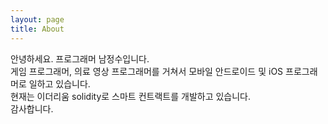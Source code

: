 ```yaml
---
layout: page
title: About
---
```

안녕하세요. 프로그래머 남정수입니다.  
게임 프로그래머, 의료 영상 프로그래머를 거쳐서 모바일 안드로이드 및 iOS 프로그래머로 일하고 있습니다.  
현재는 이더리움 solidity로 스마트 컨트랙트를 개발하고 있습니다.  
감사합니다.  